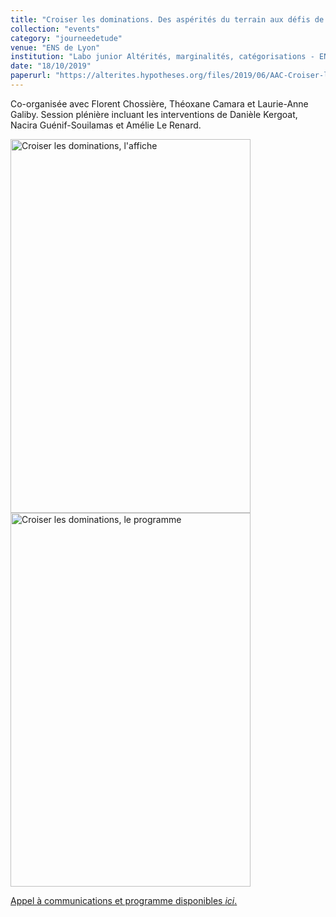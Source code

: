 ```yaml
---
title: "Croiser les dominations. Des aspérités du terrain aux défis de l'interprétation"                       
collection: "events"  
category: "journeedetude"
venue: "ENS de Lyon"
institution: "Labo junior Altérités, marginalités, catégorisations - ENS de Lyon"
date: "18/10/2019"
paperurl: "https://alterites.hypotheses.org/files/2019/06/AAC-Croiser-les-dominations-Des-asp%C3%A9rit%C3%A9s-du-terrain-aux-d%C3%A9fis-de-linterpr%C3%A9tation.pdf"
---
```

Co-organisée avec Florent Chossière, Théoxane Camara et Laurie-Anne Galiby. Session plénière incluant les interventions de Danièle Kergoat, Nacira Guénif-Souilamas et Amélie Le Renard. 

<img src="https://alterites.hypotheses.org/files/2019/09/Affiche-FINAL_compressed-page-001-768x1097.jpg" width="384" height="598" alt="Croiser les dominations, l'affiche">
<img src="https://alterites.hypotheses.org/files/2019/09/Programme-Croiser-les-dominations-page-001-768x1086.jpg" width="384" height="598" alt="Croiser les dominations, le programme">

[Appel à communications et programme disponibles *ici*.](https://calenda.org/683106)